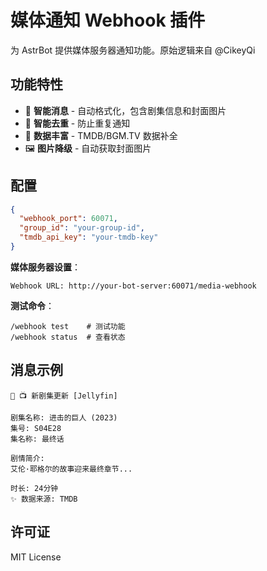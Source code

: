 # 媒体通知 Webhook 插件

为 AstrBot 提供媒体服务器通知功能。原始逻辑来自 @CikeyQi

## 功能特性

- 📱 **智能消息** - 自动格式化，包含剧集信息和封面图片
- 🔄 **智能去重** - 防止重复通知
- 🎯 **数据丰富** - TMDB/BGM.TV 数据补全
- 🖼️ **图片降级** - 自动获取封面图片

## 配置

```json
{
  "webhook_port": 60071,
  "group_id": "your-group-id",
  "tmdb_api_key": "your-tmdb-key"
}
```

**媒体服务器设置**：
```
Webhook URL: http://your-bot-server:60071/media-webhook
```

**测试命令**：
```
/webhook test    # 测试功能
/webhook status  # 查看状态
```


## 消息示例

```
🤖 📺 新剧集更新 [Jellyfin]

剧集名称: 进击的巨人 (2023)
集号: S04E28
集名称: 最终话

剧情简介:
艾伦·耶格尔的故事迎来最终章节...

时长: 24分钟
✨ 数据来源: TMDB
```

## 许可证

MIT License
